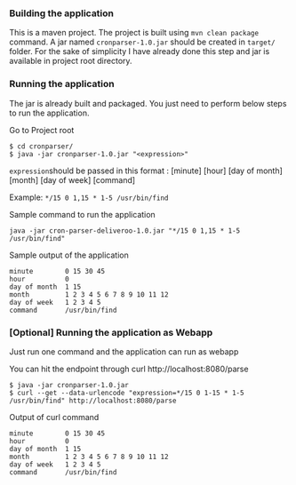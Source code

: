### Building the application
This is a maven project. The project is built using `mvn clean package` command. A jar named `cronparser-1.0.jar` should be created in `target/` folder.
For the sake of simplicity I have already done this step and jar is available in project root directory.

### Running the application
The jar is already built and packaged. You just need to perform below steps to run the application.

Go to Project root

```
$ cd cronparser/
$ java -jar cronparser-1.0.jar "<expression>"
```

`expression`should be passed in this format : [minute] [hour] [day of month] [month] [day of week] [command]

Example: `*/15 0 1,15 * 1-5 /usr/bin/find`

Sample command to run the application

`java -jar cron-parser-deliveroo-1.0.jar "*/15 0 1,15 * 1-5 /usr/bin/find"`

Sample output of the application
```
minute        0 15 30 45
hour          0
day of month  1 15
month         1 2 3 4 5 6 7 8 9 10 11 12
day of week   1 2 3 4 5
command       /usr/bin/find
```

### [Optional] Running the application as Webapp

Just run one command and the application can run as webapp

You can hit the endpoint through curl http://localhost:8080/parse

```
$ java -jar cronparser-1.0.jar
$ curl --get --data-urlencode "expression=*/15 0 1-15 * 1-5 /usr/bin/find" http://localhost:8080/parse
```

Output of curl command

```
minute        0 15 30 45
hour          0
day of month  1 15
month         1 2 3 4 5 6 7 8 9 10 11 12
day of week   1 2 3 4 5
command       /usr/bin/find
```